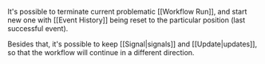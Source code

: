 It's possible to terminate current problematic [[Workflow Run]], and start new one with [[Event History]] being reset to the particular position (last successful event).

Besides that, it's possible to keep [[Signal|signals]] and [[Update|updates]], so that the workflow will continue in a different direction.
